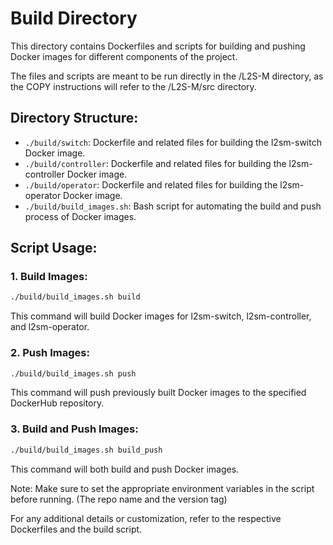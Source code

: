 <!---
 Copyright 2024  Charles III University of Madrid
 
 Licensed under the Apache License, Version 2.0 (the "License"); you may not
 use this file except in compliance with the License.  You may obtain a copy
 of the License at
 
   http://www.apache.org/licenses/LICENSE-2.0
 
 Unless required by applicable law or agreed to in writing, software
 distributed under the License is distributed on an "AS IS" BASIS, WITHOUT
 WARRANTIES OR CONDITIONS OF ANY KIND, either express or implied.  See the
 License for the specific language governing permissions and limitations under
 the License.
 
 SPDX-License-Identifier: Apache-2.0
-->

# Build Directory

This directory contains Dockerfiles and scripts for building and pushing Docker images for different components of the project. 

The files and scripts are meant to be run directly in the /L2S-M directory, as the COPY instructions will refer to the /L2S-M/src directory.

## Directory Structure:

- `./build/switch`: Dockerfile and related files for building the l2sm-switch Docker image.
- `./build/controller`: Dockerfile and related files for building the l2sm-controller Docker image.
- `./build/operator`: Dockerfile and related files for building the l2sm-operator Docker image.
- `./build/build_images.sh`: Bash script for automating the build and push process of Docker images.

## Script Usage:

### 1. Build Images:
```bash
./build/build_images.sh build
```

This command will build Docker images for l2sm-switch, l2sm-controller, and l2sm-operator.

### 2. Push Images:

```bash
./build/build_images.sh push
```

This command will push previously built Docker images to the specified DockerHub repository.

### 3. Build and Push Images:

```bash
./build/build_images.sh build_push
```

This command will both build and push Docker images.

Note: Make sure to set the appropriate environment variables in the script before running. (The repo name and the version tag)

For any additional details or customization, refer to the respective Dockerfiles and the build script.

